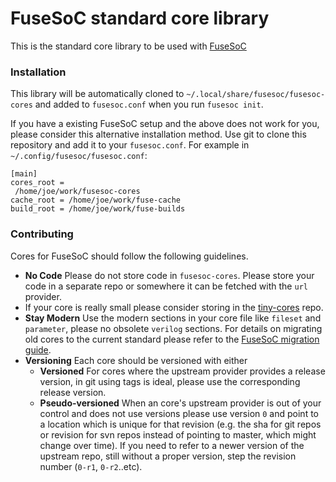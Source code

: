FuseSoC standard core library
=============================

This is the standard core library to be used with [FuseSoC](https://github.com/olofk/fusesoc)

### Installation

This library will be automatically cloned to `~/.local/share/fusesoc/fusesoc-cores`
and added to `fusesoc.conf` when you run `fusesoc init`.

If you have a existing FuseSoC setup and the above does not work for you,
please consider this alternative installation method.  Use git to clone
this repository and add it to your `fusesoc.conf`.  For example in
`~/.config/fusesoc/fusesoc.conf`:

```
[main]
cores_root =
 /home/joe/work/fusesoc-cores
cache_root = /home/joe/work/fuse-cache
build_root = /home/joe/work/fuse-builds
```

### Contributing

Cores for FuseSoC should follow the following guidelines.

 - **No Code** Please do not store code in `fusesoc-cores`.  Please store
   your code in a separate repo or somewhere it can be fetched with the
   `url` provider.
 - If your core is really small please consider storing in the
   [tiny-cores](http://github.com/fusesoc/tiny-cores) repo.
 - **Stay Modern** Use the modern sections in your core file like `fileset`
   and `parameter`, please no obsolete `verilog` sections.  For details on
   migrating old cores to the current standard please refer to the
   [FuseSoC migration guide](https://github.com/olofk/fusesoc/blob/master/doc/migrations.adoc).
 - **Versioning** Each core should be versioned with either
   - **Versioned** For cores where the upstream provider provides a release
     version, in git using tags is ideal, please use the corresponding
     release version.
   - **Pseudo-versioned** When an core's upstream provider is out of your
     control and does not use versions please use version `0` and point to
     a location which is unique for that revision (e.g. the sha for git
     repos or revision for svn repos instead of pointing to master, which
     might change over time).  If you need to refer to a newer version of
     the upstream repo, still without a proper version, step the revision
     number (`0-r1`, `0-r2`..etc).
